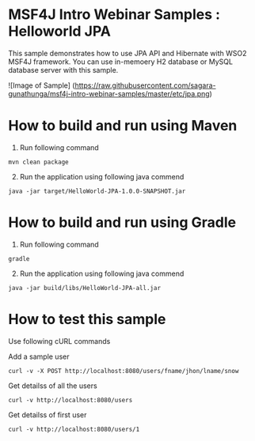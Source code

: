 # MSF4J Intro Webinar Samples  : Helloworld JPA

This sample demonstrates how to use JPA API and Hibernate with WSO2 MSF4J framework. You can use in-memoery H2 database or MySQL database server with this sample. 

![Image of Sample] (https://raw.githubusercontent.com/sagara-gunathunga/msf4j-intro-webinar-samples/master/etc/jpa.png)

# How to build and run using Maven 

1. Run following command 

```shell
mvn clean package 
```
 
2. Run the application using following java commend 

```shell
java -jar target/HelloWorld-JPA-1.0.0-SNAPSHOT.jar
```

# How to build and run using Gradle 

1. Run following command 
```shell
gradle 
```
 
2. Run the application using following java commend 

```shell
java -jar build/libs/HelloWorld-JPA-all.jar 
```

# How to test this sample 
Use following cURL commands

Add a sample user 
```shell
curl -v -X POST http://localhost:8080/users/fname/jhon/lname/snow 
```

Get detailss of all the users 

```shell
curl -v http://localhost:8080/users 
```

Get detailss of first user 

```shell
curl -v http://localhost:8080/users/1 
```












